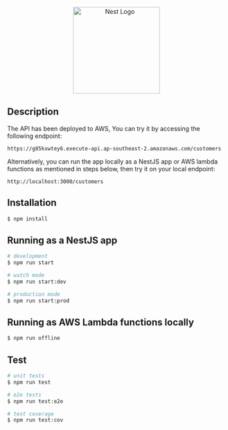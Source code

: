 <p align="center">
  <a href="http://nestjs.com/" target="blank"><img src="https://nestjs.com/img/logo-small.svg" width="200" alt="Nest Logo" /></a>
</p>

## Description

The API has been deployed to AWS, You can try it by accessing the following endpoint:

`https://g85kxwtey6.execute-api.ap-southeast-2.amazonaws.com/customers`

Alternatively, you can run the app locally as a NestJS app or AWS lambda functions as mentioned in steps below, then try it on your local endpoint:

`http://localhost:3000/customers`

## Installation

```bash
$ npm install
```

## Running as a NestJS app

```bash
# development
$ npm run start

# watch mode
$ npm run start:dev

# production mode
$ npm run start:prod
```

## Running as AWS Lambda functions locally

```bash
$ npm run offline
```

## Test

```bash
# unit tests
$ npm run test

# e2e tests
$ npm run test:e2e

# test coverage
$ npm run test:cov
```
